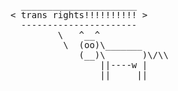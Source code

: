 <pre class="cow">  ______________________
&lt; trans rights!!!!!!!!!! &gt;
  ----------------------
         \   ^__^ 
          \  (oo)\_______
             (__)\       )\/\\
                 ||----w |
                 ||     ||
    
</pre>